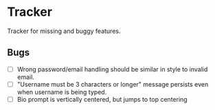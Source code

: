 # Tracker

Tracker for missing and buggy features.

## Bugs

- [ ] Wrong password/email handling should be similar in style to invalid email.
- [ ] "Username must be 3 characters or longer" message persists even when username is being typed.
- [ ] Bio prompt is vertically centered, but jumps to top centering